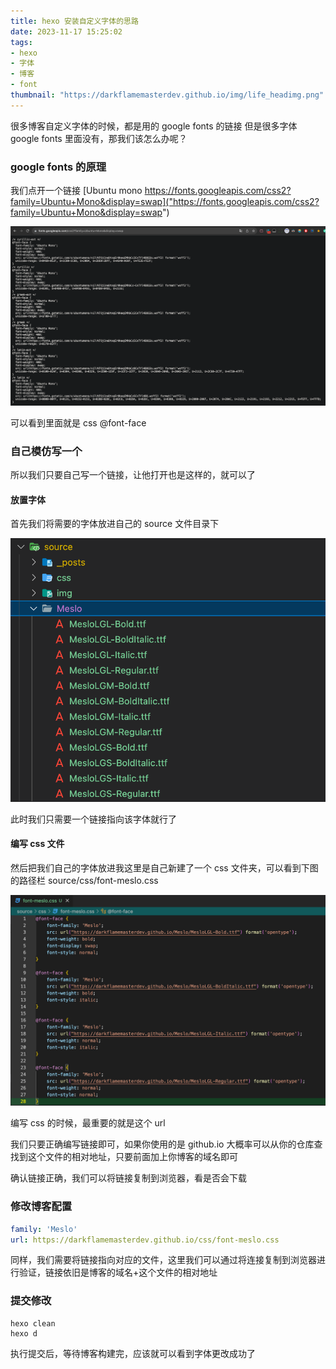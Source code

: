 ```yaml
---
title: hexo 安装自定义字体的思路
date: 2023-11-17 15:25:02
tags:
- hexo
- 字体
- 博客
- font
thumbnail: "https://darkflamemasterdev.github.io/img/life_headimg.png"
---
```


很多博客自定义字体的时候，都是用的 google fonts 的链接
但是很多字体 google fonts 里面没有，那我们该怎么办呢？

### google fonts 的原理

我们点开一个链接 [Ubuntu mono https://fonts.googleapis.com/css2?family=Ubuntu+Mono&display=swap]("https://fonts.googleapis.com/css2?family=Ubuntu+Mono&display=swap")

![ubuntu-mono.png](hexo-安装自定义字体的思路/ubuntu-mono.png)

可以看到里面就是 css @font-face

### 自己模仿写一个

所以我们只要自己写一个链接，让他打开也是这样的，就可以了

#### 放置字体

首先我们将需要的字体放进自己的 source 文件目录下

![hexo-source.png](hexo-安装自定义字体的思路/hexo-source.png)

此时我们只需要一个链接指向该字体就行了

#### 编写 css 文件

然后把我们自己的字体放进我这里是自己新建了一个 css 文件夹，可以看到下图的路径栏 source/css/font-meslo.css

![font-meslo.png](hexo-安装自定义字体的思路/font-meslo.png)

编写 css 的时候，最重要的就是这个 url

我们只要正确编写链接即可，如果你使用的是 github.io 大概率可以从你的仓库查找到这个文件的相对地址，只要前面加上你博客的域名即可

确认链接正确，我们可以将链接复制到浏览器，看是否会下载

### 修改博客配置

```yml
family: 'Meslo'
url: https://darkflamemasterdev.github.io/css/font-meslo.css
```

同样，我们需要将链接指向对应的文件，这里我们可以通过将连接复制到浏览器进行验证，链接依旧是博客的域名+这个文件的相对地址

### 提交修改

```shell
hexo clean
hexo d
```

执行提交后，等待博客构建完，应该就可以看到字体更改成功了
